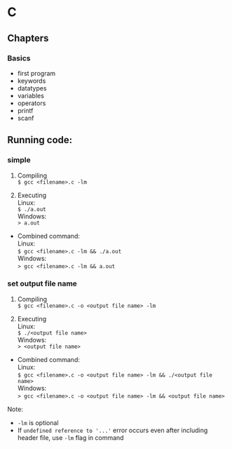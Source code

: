 # C

## Chapters
### Basics
- first program
- keywords
- datatypes
- variables
- operators
- printf
- scanf


## Running code:
### simple

1. Compiling  
```$ gcc <filename>.c -lm```

2. Executing  
Linux:  
```$ ./a.out```  
Windows:  
```> a.out```

- Combined command:  
Linux:  
```$ gcc <filename>.c -lm && ./a.out```  
Windows:  
```> gcc <filename>.c -lm && a.out```



### set output file name
1. Compiling  
```$ gcc <filename>.c -o <output file name> -lm```

2. Executing  
Linux:  
```$ ./<output file name>```  
Windows:  
```> <output file name>```

- Combined command:  
Linux:  
```$ gcc <filename>.c -o <output file name> -lm && ./<output file name>```  
Windows:  
```> gcc <filename>.c -o <output file name> -lm && <output file name>```

Note: 
- `-lm` is optional
- If `undefined reference to '...'` error occurs even after including header file, use `-lm` flag in command

